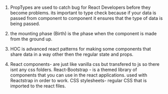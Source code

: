 1.   PropTypes are used to catch bug for React Developers before they become problems.
    its important to type check because if your data is passed from component to component it ensures that the type of data is being passed.

2.  the mounting phase (Birth) is the phase when the component is made from the ground up.

3. HOC is advanced react patterns for making some components that share data in a way other then the regular state and props.

4. React components- are just like vanilla css but transfered to js so there isnt any css folders.
    React-Bootstrap - is a themed library of components     that you can use in the react applications. used      with Reactstrap in order to work.
   CSS stylesheets- regular CSS that is imported to the react files. 


